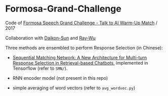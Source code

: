 # Formosa-Grand-Challenge
Code of [Formosa Speech Grand Challenge - Talk to AI Warm-Up Match](https://fgc.stpi.narl.org.tw/index) / 2017

Collaboration with [Daikon-Sun](https://github.com/Daikon-Sun) and [Ray-Wu](https://github.com/raywu0123)

Three methods are ensembled to perform Response Selection (in Chinese):

* [Sequential Matching Network: A New Architecture for Multi-turn Response Selection in Retrieval-based Chatbots](https://arxiv.org/abs/1612.01627), implemented in Tensorflow (refer to `SMN/`).

* RNN encoder model (not present in this repo)

* simple averaging of word vectors (refer to `avg_wordvec.py`)
